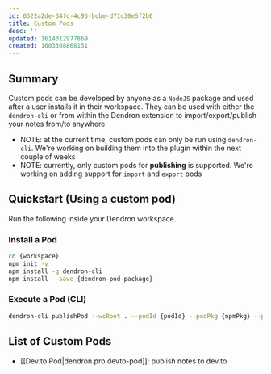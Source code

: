 ```yaml
---
id: 6322a2de-34fd-4c93-bcbe-d71c30e5f2b6
title: Custom Pods
desc: ''
updated: 1614312977869
created: 1603308868151
---
```


## Summary

<!-- - STATUS: DRAFT
- NOTE: this documentation is for future functionality. It is not currently implemented. Progress can be tracked in this [issue](https://github.com/dendronhq/dendron/issues/286). -->

Custom pods can be developed by anyone as a `NodeJS` package and used after a user installs it in their workspace. They can be used with either the `dendron-cli` or from within the Dendron extension to import/export/publish your notes from/to anywhere

- NOTE: at the current time, custom pods can only be run using `dendron-cli`. We're working on building them into the plugin within the next couple of weeks
- NOTE: currently, only custom pods for **publishing** is supported. We're working on adding support for `import` and `export` pods


## Quickstart (Using a custom pod)

Run the following inside your Dendron workspace.

### Install a Pod

```bash
cd {workspace}
npm init -y 
npm install -g dendron-cli
npm install --save {dendron-pod-package}
```

### Execute a Pod (CLI)

```bash
dendron-cli publishPod --wsRoot . --podId {podId} --podPkg {npmPkg} --podSource custom --config {podConfig}
```

## List of Custom Pods
- [[Dev.to Pod|dendron.pro.devto-pod]]: publish notes to dev.to
